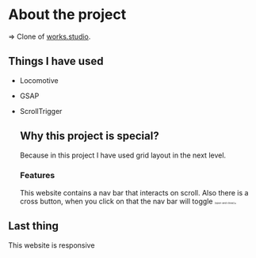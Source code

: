 # About the project
=> Clone of <a href="https://works.studio/">works.studio</a>.

## Things I have used 
- Locomotive
- GSAP
- ScrollTrigger


  ## Why this project is special?
  <P>Because in this project I have used grid layout in the next level.</P>

    ### Features
  <P>This website contains a nav bar that interacts on scroll. Also there is a cross button, when you click on that the nav bar will toggle <span style="font-size: 5px;">(open and close)</span>.</P>
  


## Last thing
<P>This website is responsive</P>
